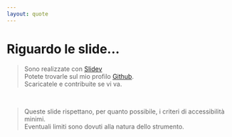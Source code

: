 ```yaml
---
layout: quote
---
```


# Riguardo le slide...

<v-click>

> Sono realizzate con [Slidev](https://sli.dev/) <br>
> Potete trovarle sul mio profilo [Github](https://github.com/PadronToni). <br>
> Scaricatele e contribuite se vi va.

</v-click>

<br>

<v-click>

> Queste slide rispettano, per quanto possibile, i criteri di accessibilità minimi. <br>
> Eventuali limiti sono dovuti alla natura dello strumento.

</v-click>